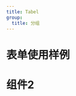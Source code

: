 ```yaml
---
title: Tabel
group:
  title: 分组
---
```

# 表单使用样例



# 组件2
<code src="@/components/TableCustom/Example/use.tsx" />


